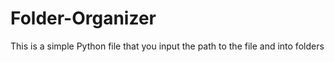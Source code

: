 # Folder-Organizer
This is a simple Python file that you input the path to the file and into folders

